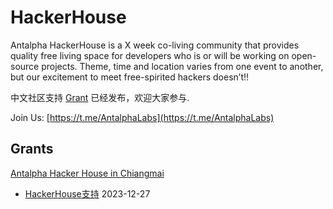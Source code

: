 # HackerHouse
Antalpha HackerHouse is a X week co-living community that provides quality free living space for developers who is or will be working on open-source projects.
Theme, time and location varies from one event to another, but our excitement to meet free-spirited hackers doesn’t!!

中文社区支持 [Grant](https://github.com/Antalpha-Labs/HackerHouse/tree/main/Grant) 已经发布，欢迎大家参与.

Join Us: [https://t.me/AntalphaLabs](https://t.me/AntalphaLabs)

## Grants


[Antalpha Hacker House in Chiangmai](https://github.com/Antalpha-Labs/HackerHouse/issues/3)
- [HackerHouse支持](https://github.com/Antalpha-Labs/HackerHouse/issues/14) 2023-12-27
